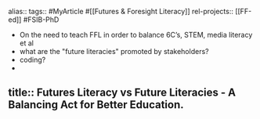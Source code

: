 alias::
tags:: #MyArticle #[[Futures & Foresight Literacy]]
rel-projects:: [[FF-ed]] #FSIB-PhD
- On the need to teach FFL in order to balance 6C’s, STEM, media literacy et al
- what are the "future literacies" promoted by stakeholders?
- coding?
-
title:: Futures Literacy vs Future Literacies - A Balancing Act for Better Education.
-
